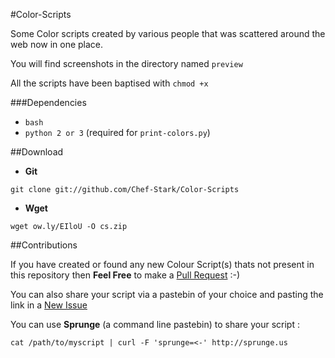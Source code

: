 #Color-Scripts

Some Color scripts created by various people that was scattered around the web now in one place.

You will find screenshots in the directory named `preview`

All the scripts have been baptised with `chmod +x`


###Dependencies

- `bash`
- `python 2 or 3` (required for `print-colors.py`)

##Download

- **Git**

`git clone git://github.com/Chef-Stark/Color-Scripts`

- **Wget** 

`wget ow.ly/EIloU -O cs.zip`


##Contributions

If you have created or found any new Colour Script(s) thats not present in this repository then **Feel Free** to make a [Pull Request](https://github.com/Chef-Stark/Color-Scripts/pulls) :-)

You can also share your script via a pastebin of your choice and pasting the link in a [New Issue](https://github.com/Chef-Stark/Color-Scripts/issues)


You can use **Sprunge** (a command line pastebin) to share your script :

`cat /path/to/myscript | curl -F 'sprunge=<-' http://sprunge.us`
